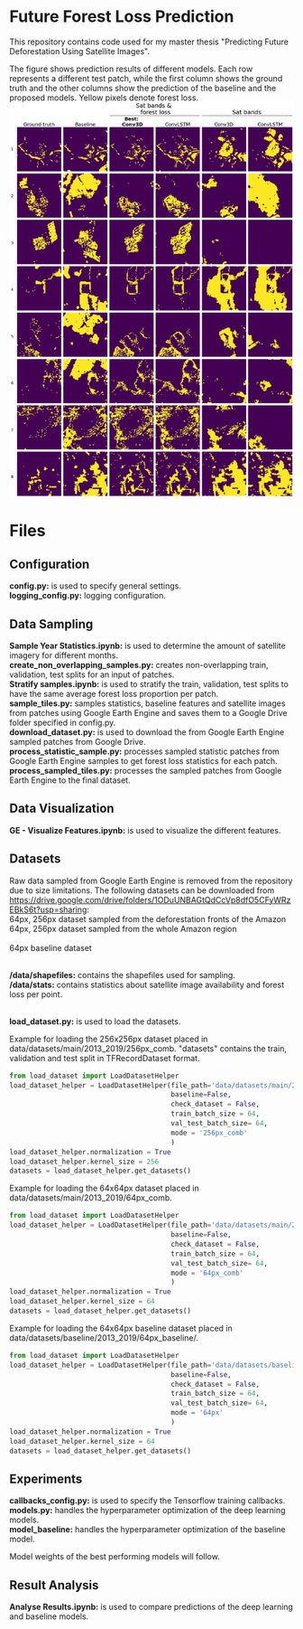 # Future Forest Loss Prediction

This repository contains code used for my master thesis "Predicting Future Deforestation Using Satellite Images".

The figure shows prediction results of different models. Each row represents a different test patch, while the first column shows the ground truth and the other columns show the prediction of the baseline and the proposed models. Yellow pixels denote forest loss.
![alt text](https://github.com/thex9/forest-satseq/blob/master/images/top_pred.png)
# Files
## Configuration
**config.py:** is used to specify general settings.
 <br/>**logging_config.py:** logging configuration.
## Data Sampling
**Sample Year Statistics.ipynb:** is used to determine the amount of satellite imagery for different months.
 <br/>**create_non_overlapping_samples.py:** creates non-overlapping train, validation, test splits for an input of patches.
 <br/>**Stratify samples.ipynb:** is used to stratify the train, validation, test splits to have the same average forest loss proportion per patch.
 <br/>**sample_tiles.py:** samples statistics, baseline features and satellite images from patches using Google Earth Engine and saves them to a Google Drive folder specified in config.py.
 <br/>**download_dataset.py:** is used to download the from Google Earth Engine sampled patches from Google Drive.
 <br/>**process_statistic_sample.py:** processes sampled statistic patches from Google Earth Engine samples to get forest loss statistics for each patch.
 <br/>**process_sampled_tiles.py:** processes the sampled patches from Google Earth Engine to the final dataset.

## Data Visualization
**GE - Visualize Features.ipynb:** is used to visualize the different features.

## Datasets
Raw data sampled from Google Earth Engine is removed from the repository due to size limitations.
The following datasets can be downloaded from https://drive.google.com/drive/folders/1ODuUNBAGtQdCcVp8dfO5CFyWRzEBkS6t?usp=sharing:
<br/>64px, 256px dataset sampled from the deforestation fronts of the Amazon
<br/>64px, 256px dataset sampled from the whole Amazon region
<br/>
<br/>64px baseline dataset

<br/>**/data/shapefiles:** contains the shapefiles used for sampling.
<br/>**/data/stats:** contains statistics about satellite image availability and forest loss per point.

 <br/>**load_dataset.py:** is used to load the datasets.

Example for loading the 256x256px dataset placed in data/datasets/main/2013_2019/256px_comb.
"datasets" contains the train, validation and test split in TFRecordDataset format.
```python
from load_dataset import LoadDatasetHelper
load_dataset_helper = LoadDatasetHelper(file_path='data/datasets/main/2013_2019/256px_comb/',
										baseline=False,
										check_dataset = False,
										train_batch_size = 64,
										val_test_batch_size= 64,
										mode = '256px_comb'
										)
load_dataset_helper.normalization = True
load_dataset_helper.kernel_size = 256
datasets = load_dataset_helper.get_datasets()
```

Example for loading the 64x64px dataset placed in data/datasets/main/2013_2019/64px_comb.
```python
from load_dataset import LoadDatasetHelper
load_dataset_helper = LoadDatasetHelper(file_path='data/datasets/main/2013_2019/64px_comb/',
										baseline=False,
										check_dataset = False,
										train_batch_size = 64,
										val_test_batch_size= 64,
										mode = '64px_comb'
										)
load_dataset_helper.normalization = True
load_dataset_helper.kernel_size = 64
datasets = load_dataset_helper.get_datasets()
```

Example for loading the 64x64px baseline dataset placed in data/datasets/baseline/2013_2019/64px_baseline/.
```python
from load_dataset import LoadDatasetHelper
load_dataset_helper = LoadDatasetHelper(file_path='data/datasets/baseline/2013_2019/64px_baseline/',
										baseline=False,
										check_dataset = False,
										train_batch_size = 64,
										val_test_batch_size= 64,
										mode = '64px'
										)
load_dataset_helper.normalization = True
load_dataset_helper.kernel_size = 64
datasets = load_dataset_helper.get_datasets()
```


## Experiments
**callbacks_config.py:** is used to specify the Tensorflow training callbacks.
 <br/>**models.py:** handles the hyperparameter optimization of the deep learning models.
 <br/>**model_baseline:** handles the hyperparameter optimization of the baseline model.

Model weights of the best performing models will follow.

## Result Analysis
**Analyse Results.ipynb:** is used to compare predictions of the deep learning and baseline models.
